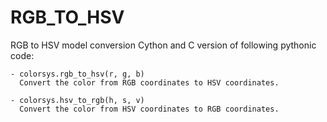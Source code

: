 # RGB_TO_HSV
RGB to HSV model conversion
Cython and C version of following pythonic code: 
```
- colorsys.rgb_to_hsv(r, g, b)
  Convert the color from RGB coordinates to HSV coordinates.

- colorsys.hsv_to_rgb(h, s, v)
  Convert the color from HSV coordinates to RGB coordinates.
```
